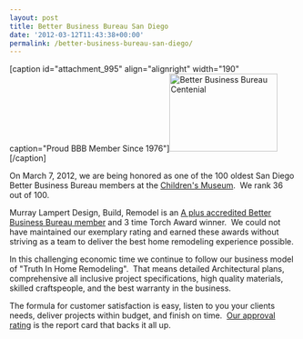 ```yaml
---
layout: post
title: Better Business Bureau San Diego
date: '2012-03-12T11:43:38+00:00'
permalink: /better-business-bureau-san-diego/
---
```

[caption id="attachment_995" align="alignright" width="190" caption="Proud BBB Member Since 1976"]<a href="http://murraylampert.com/wp-content/uploads/2012/03/BBB1002.jpg"><img class="size-full wp-image-995" title="Better Business Bureau 1912 - 2012" src="http://murraylampert.com/wp-content/uploads/2012/03/BBB1002.jpg" alt="Better Business Bureau Centenial" width="190" height="137" /></a>[/caption]

On March 7, 2012, we are being honored as one of the 100 oldest San Diego Better Business Bureau members at the <a href="http://www.thinkplaycreate.org/">Children's Museum</a>.  We rank 36 out of 100.

Murray Lampert Design, Build, Remodel is an <a href="http://www.bbb.org/san-diego/business-reviews/construction-and-remodeling-services/murray-lampert-construction-company-in-san-diego-ca-100554/#bbbonlineclick">A plus accredited Better Business Bureau member</a> and 3 time Torch Award winner.  We could not have maintained our exemplary rating and earned these awards without striving as a team to deliver the best home remodeling experience possible.

In this challenging economic time we continue to follow our business model of "Truth In Home Remodeling".  That means detailed Architectural plans, comprehensive all inclusive project specifications, high quality materials, skilled craftspeople, and the best warranty in the business.

The formula for customer satisfaction is easy, listen to you your clients needs, deliver projects within budget, and finish on time.  <a href="http://www.guildquality.com/cr/Murray-Lampert-Construction/3M354011520469D/">Our approval rating</a> is the report card that backs it all up.
